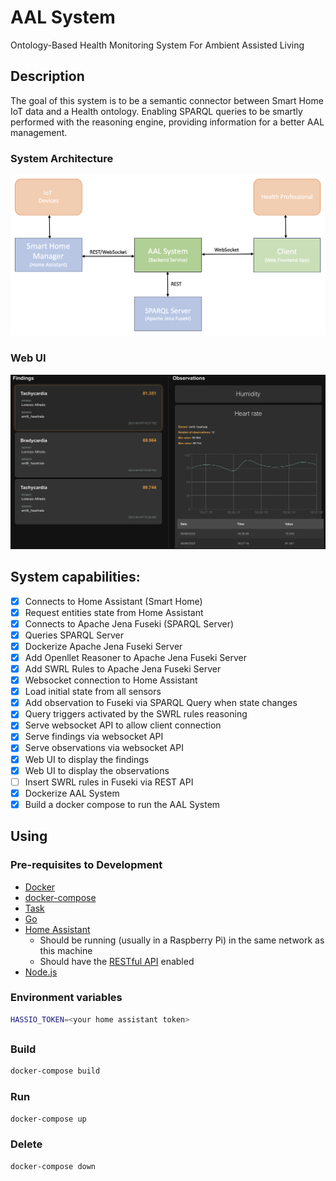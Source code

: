 
# AAL System
Ontology-Based Health Monitoring System For Ambient Assisted Living

## Description

The goal of this system is to be a semantic connector between Smart Home IoT data and a Health ontology.
Enabling SPARQL queries to be smartly performed with the reasoning engine, providing information for a better AAL management.

### System Architecture
![system architecture](sys-architecture.png "System Architecture")

### Web UI
![web ui](web-ui.png "Web UI")

## System capabilities:

- [X] Connects to Home Assistant (Smart Home)
- [X] Request entities state from Home Assistant
- [X] Connects to Apache Jena Fuseki (SPARQL Server)
- [X] Queries SPARQL Server
- [X] Dockerize Apache Jena Fuseki Server
- [X] Add Openllet Reasoner to Apache Jena Fuseki Server
- [X] Add SWRL Rules to Apache Jena Fuseki Server
- [X] Websocket connection to Home Assistant
- [X] Load initial state from all sensors
- [X] Add observation to Fuseki via SPARQL Query when state changes
- [X] Query triggers activated by the SWRL rules reasoning
- [X] Serve websocket API to allow client connection
- [X] Serve findings via websocket API
- [X] Serve observations via websocket API
- [X] Web UI to display the findings
- [X] Web UI to display the observations
- [ ] Insert SWRL rules in Fuseki via REST API
- [X] Dockerize AAL System
- [X] Build a docker compose to run the AAL System

## Using

### Pre-requisites to Development
- [Docker](https://docs.docker.com/engine/install/)
- [docker-compose](https://docs.docker.com/compose/install/)
- [Task](https://taskfile.dev/#/installation)
- [Go](https://golang.org/doc/install)
- [Home Assistant](https://www.home-assistant.io/docs/installation/)
  - Should be running (usually in a Raspberry Pi) in the same network as this machine 
  - Should have the [RESTful API](https://www.home-assistant.io/integrations/rest/) enabled
- [Node.js](https://nodejs.org/en/download/)

### Environment variables

```bash
HASSIO_TOKEN=<your home assistant token>
```

##

### Build

```bash
docker-compose build
```

### Run

```bash
docker-compose up
```

### Delete

```bash
docker-compose down
```

